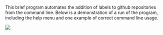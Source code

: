 This brief program automates the addition of labels to github repositories from the command line. Below is a demonstration of a run of the program, including the help menu and one example of correct command line usage.

![](./demo/label_api_parser_demo.png)
